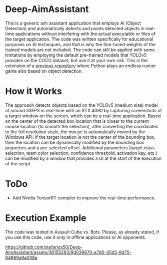 # Deep-AimAssistant

This is a generic aim assistant application that employs AI (Object Detection) and automatically detects and points detected objects in real-time applications without interfering with the actual executable or files of the target application. The code was written specifically for educational purposes on AI techniques, and that is why the fine-tuned weights of the trained models are not included. The code can still be applied with some limitations by employing the default pre-trained models that YOLOv5 provides on the COCO dataset, but use it at your own risk. This is the extension of a [previous repository](https://github.com/stefanos50/Real-Time-Object-Detection-In-Games) where Python plays an endless runner game also based on object detection.

# How it Works

The approach detects objects based on the YOLOv5 (medium size) model at around 33FPS in real-time with an RTX 4090 by capturing screenshots of a target window on the screen, which can be a real-time application. Based on the center of the detected box location that is closer to the current mouse location (to smooth the selection), after converting the coordinates to the full resolution scale, the mouse is automatically moved by the Windows API. If the target location is not the center of the bounding box, then the location can be dynamically modified by the bounding box properties and a pre-selected offset. Additional parameters (target class selection, team color selection, confidence threshold, activation key, etc.) can be modified by a window that provides a UI at the start of the execution of the script.

# ToDo 

* Add Nvidia TensorRT compiler to improve the real-time performance.

# Execution Example

The code was tested in Assault Cube vs. Bots. Please, as already stated, if you use this code, use it only in offline applications or AI opponents.

https://github.com/stefanos50/Deep-AimAssistant/assets/36155283/9d039670-a7d0-45d5-8d75-64869a9a038a

